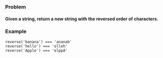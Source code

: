 ### Problem

#### Given a string, return a new string with the reversed order of characters.

### Example
```
reverse('banana') === 'ananab'
reverse('hello') === 'olleh'
reverse('Apple') === 'elppA'
```